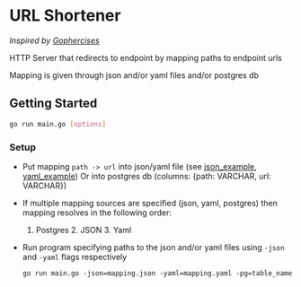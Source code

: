 # URL Shortener
_Inspired by [Gophercises](https://courses.calhoun.io/courses/cor_gophercises)_

HTTP Server that redirects to endpoint by mapping paths to endpoint urls

Mapping is given through json and/or yaml files and/or postgres db

## Getting Started

```bash
go run main.go [options]
```

### Setup

* Put mapping `path -> url` into json/yaml file (see [json_example](mapping.json), [yaml_example](mapping.yaml))
  Or into postgres db (columns: {path: VARCHAR, url: VARCHAR})
* If multiple mapping sources are specified (json, yaml, postgres) then mapping resolves in the following order:
  1. Postgres 2. JSON 3. Yaml
* Run program specifying paths to the json and/or yaml files using `-json` and `-yaml` flags respectively

  ```go run main.go -json=mapping.json -yaml=mapping.yaml -pg=table_name```
